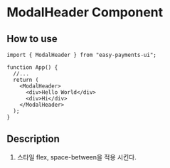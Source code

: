# ModalHeader Component

## How to use

```tsx
import { ModalHeader } from "easy-payments-ui";

function App() {
  //...
  return (
    <ModalHeader>
      <div>Hello World</div>
      <div>Hi</div>
    </ModalHeader>
  );
}
```

## Description

1. 스타일 flex, space-between을 적용 시킨다.
